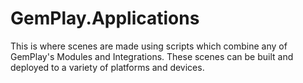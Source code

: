 # GemPlay.Applications

This is where scenes are made using scripts which combine any of GemPlay's Modules and Integrations.
These scenes can be built and deployed to a variety of platforms and devices.

